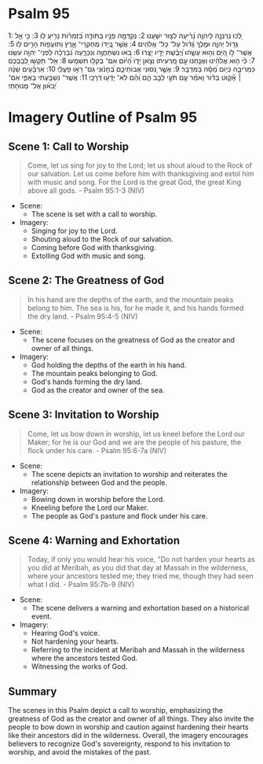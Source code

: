 # Psalm 95
1: לְ֭כוּ נְרַנְּנָ֣ה לַיהוָ֑ה נָ֝רִ֗יעָה לְצ֣וּר יִשְׁעֵֽנוּ׃
2: נְקַדְּמָ֣ה פָנָ֣יו בְּתוֹדָ֑ה בִּ֝זְמִר֗וֹת נָרִ֥יעַֽ לֽוֹ׃
3: כִּ֤י אֵ֣ל גָּד֣וֹל יְהוָ֑ה וּמֶ֥לֶךְ גָּ֝ד֗וֹל עַל־ כָּל־ אֱלֹהִֽים׃
4: אֲשֶׁ֣ר בְּ֭יָדוֹ מֶחְקְרֵי־ אָ֑רֶץ וְתוֹעֲפ֖וֹת הָרִ֣ים לֽוֹ׃
5: אֲשֶׁר־ ל֣וֹ הַ֭יָּם וְה֣וּא עָשָׂ֑הוּ וְ֝יַבֶּ֗שֶׁת יָדָ֥יו יָצָֽרוּ׃
6: בֹּ֭אוּ נִשְׁתַּחֲוֶ֣ה וְנִכְרָ֑עָה נִ֝בְרְכָ֗ה לִֽפְנֵי־ יְהוָ֥ה עֹשֵֽׂנוּ׃
7: כִּ֘י ה֤וּא אֱלֹהֵ֗ינוּ וַאֲנַ֤חְנוּ עַ֣ם מַ֭רְעִיתוֹ וְצֹ֣אן יָד֑וֹ הַ֝יּ֗וֹם אִֽם־ בְּקֹל֥וֹ תִשְׁמָֽעוּ׃
8: אַל־ תַּקְשׁ֣וּ לְ֭בַבְכֶם כִּמְרִיבָ֑ה כְּי֥וֹם מַ֝סָּ֗ה בַּמִּדְבָּֽר׃
9: אֲשֶׁ֣ר נִ֭סּוּנִי אֲבוֹתֵיכֶ֑ם בְּ֝חָנ֗וּנִי גַּם־ רָא֥וּ פָעֳלֽ͏ִי׃
10: אַרְבָּ֘עִ֤ים שָׁנָ֨ה ׀ אָ֘ק֤וּט בְּד֗וֹר וָאֹמַ֗ר עַ֤ם תֹּעֵ֣י לֵבָ֣ב הֵ֑ם וְ֝הֵ֗ם לֹא־ יָדְע֥וּ דְרָכָֽי׃
11: אֲשֶׁר־ נִשְׁבַּ֥עְתִּי בְאַפִּ֑י אִם־ יְ֝בֹא֗וּן אֶל־ מְנוּחָתִֽי׃

# Imagery Outline of Psalm 95

## Scene 1: Call to Worship

> Come, let us sing for joy to the Lord; let us shout aloud to the Rock of our salvation. Let us come before him with thanksgiving and extol him with music and song. For the Lord is the great God, the great King above all gods. - Psalm 95:1-3 (NIV)

- Scene:
  - The scene is set with a call to worship.
- Imagery:
  - Singing for joy to the Lord.
  - Shouting aloud to the Rock of our salvation.
  - Coming before God with thanksgiving.
  - Extolling God with music and song.


## Scene 2: The Greatness of God

> In his hand are the depths of the earth, and the mountain peaks belong to him. The sea is his, for he made it, and his hands formed the dry land. - Psalm 95:4-5 (NIV)

- Scene:
  - The scene focuses on the greatness of God as the creator and owner of all things.
- Imagery:
  - God holding the depths of the earth in his hand.
  - The mountain peaks belonging to God.
  - God's hands forming the dry land.
  - God as the creator and owner of the sea.


## Scene 3: Invitation to Worship

> Come, let us bow down in worship, let us kneel before the Lord our Maker; for he is our God and we are the people of his pasture, the flock under his care. - Psalm 95:6-7a (NIV)

- Scene:
  - The scene depicts an invitation to worship and reiterates the relationship between God and the people.
- Imagery:
  - Bowing down in worship before the Lord.
  - Kneeling before the Lord our Maker.
  - The people as God's pasture and flock under his care.


## Scene 4: Warning and Exhortation

> Today, if only you would hear his voice, "Do not harden your hearts as you did at Meribah, as you did that day at Massah in the wilderness, where your ancestors tested me; they tried me, though they had seen what I did. - Psalm 95:7b-9 (NIV)

- Scene:
  - The scene delivers a warning and exhortation based on a historical event.
- Imagery:
  - Hearing God's voice.
  - Not hardening your hearts.
  - Referring to the incident at Meribah and Massah in the wilderness where the ancestors tested God.
  - Witnessing the works of God.

## Summary

The scenes in this Psalm depict a call to worship, emphasizing the greatness of God as the creator and owner of all things. They also invite the people to bow down in worship and caution against hardening their hearts like their ancestors did in the wilderness. Overall, the imagery encourages believers to recognize God's sovereignty, respond to his invitation to worship, and avoid the mistakes of the past.